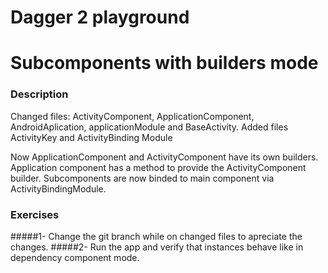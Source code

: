 Dagger 2 playground
================

# Subcomponents with builders mode

### Description

Changed files: ActivityComponent, ApplicationComponent, AndroidAplication, applicationModule and BaseActivity.
Added files ActivityKey and ActivityBinding Module

Now ApplicationComponent and ActivityComponent have its own builders. 
Application component has a method to provide the ActivityComponent builder.
Subcomponents are now binded to main component via ActivityBindingModule.

### Exercises

#####1- Change the git branch while on changed files to apreciate the changes. 
#####2- Run the app and verify that instances behave like in dependency component mode.



